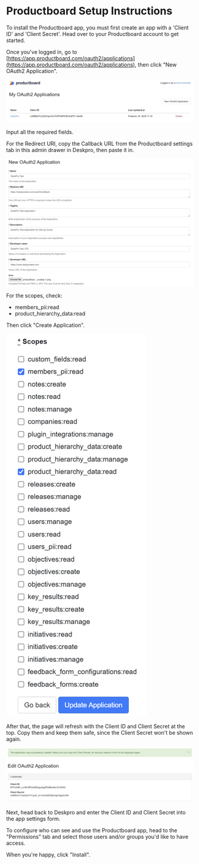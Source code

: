 Productboard Setup Instructions
===

To install the Productboard app, you must first create an app with a 'Client ID' and 'Client Secret'. Head over to your Productboard account to get started.

Once you've logged in, go to [https://app.productboard.com/oauth2/applications](https://app.productboard.com/oauth2/applications), then click "New OAuth2 Application".

![New OAuth2 Application](/docs/assets/setup/productboard-app-setup-1.png)

Input all the required fields.

For the Redirect URI, copy the Callback URL from the Productboard settings tab in this admin drawer in Deskpro, then paste it in.

![Fields](/docs/assets/setup/productboard-app-setup-2.png)

For the scopes, check:
- members_pii:read
- product_hierarchy_data:read

Then click "Create Application".

![Scopes](/docs/assets/setup/productboard-app-setup-3.png)

After that, the page will refresh with the Client ID and Client Secret at the top. Copy them and keep them safe, since the Client Secret won't be shown again.

![Newly Created App](/docs/assets/setup/productboard-app-setup-4.png)

Next, head back to Deskpro and enter the Client ID and Client Secret into the app settings form.

To configure who can see and use the Productboard app, head to the "Permissions" tab and select those users and/or groups you'd like to have access.

When you're happy, click "Install".